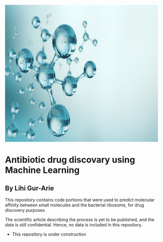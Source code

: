 <p align="center">
  <img width="1000" height="450" src="mol_background.jpg">
</p>

# Antibiotic drug discovary using Machine Learning
## By Lihi Gur-Arie

This repository contains code portions that were used to predict molecular affinity between small molecules
and the bacterial ribosome, for drug discovery purposes.

The scientific article describing the process is yet to be published, and the data is still confidential.
Hence, no data is included in this repository.

* This repository is under construction
